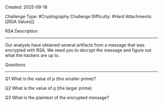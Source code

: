 Created: 2025-09-18

Challenge Type: #Cryptography
Challenge Difficulty: #Hard
Attachments: [[RSA Values]]

RSA
Description
***
Our analysts have obtained several artifacts from a message that was encrypted with RSA. We need you to decrypt the message and figure out what the hackers are up to.

Questions
***
Q1
What is the value of p (the smaller prime)? 

Q2
What is the value of q (the larger prime) 

Q3
What is the plaintext of the encrypted message? 